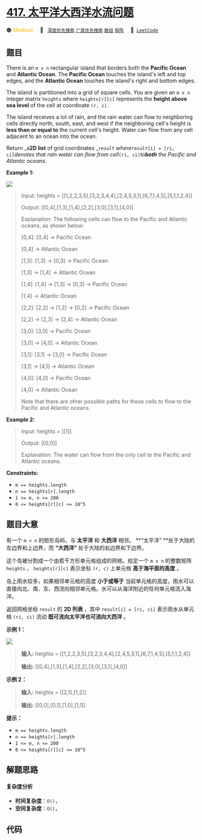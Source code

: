 # [417. 太平洋大西洋水流问题](https://leetcode.com/problems/pacific-atlantic-water-flow)

🟠 <font color=#ffb800>Medium</font>&emsp; 🔖&ensp; [`深度优先搜索`](/outline/tag/depth-first-search.md) [`广度优先搜索`](/outline/tag/breadth-first-search.md) [`数组`](/outline/tag/array.md) [`矩阵`](/outline/tag/matrix.md)&emsp; 🔗&ensp;[`LeetCode`](https://leetcode.com/problems/pacific-atlantic-water-flow)

## 题目

There is an `m x n` rectangular island that borders both the **Pacific Ocean**
and **Atlantic Ocean**. The **Pacific Ocean** touches the island's left and
top edges, and the **Atlantic Ocean** touches the island's right and bottom
edges.

The island is partitioned into a grid of square cells. You are given an `m x
n` integer matrix `heights` where `heights[r][c]` represents the **height
above sea level** of the cell at coordinate `(r, c)`.

The island receives a lot of rain, and the rain water can flow to neighboring
cells directly north, south, east, and west if the neighboring cell's height
is **less than or equal to** the current cell's height. Water can flow from
any cell adjacent to an ocean into the ocean.

Return _a**2D list** of grid coordinates _`result` _where_`result[i] = [ri,
ci]`_denotes that rain water can flow from cell_`(ri, ci)`_to**both** the
Pacific and Atlantic oceans_.



**Example 1:**

![](https://assets.leetcode.com/uploads/2021/06/08/waterflow-grid.jpg)

> Input: heights = [[1,2,2,3,5],[3,2,3,4,4],[2,4,5,3,1],[6,7,1,4,5],[5,1,1,2,4]]
> 
> Output: [[0,4],[1,3],[1,4],[2,2],[3,0],[3,1],[4,0]]
> 
> Explanation: The following cells can flow to the Pacific and Atlantic oceans, as shown below:
> 
> [0,4]: [0,4] -> Pacific Ocean 
> 
> > 
>    [0,4] -> Atlantic Ocean
> 
> [1,3]: [1,3] -> [0,3] -> Pacific Ocean 
> 
> > 
>    [1,3] -> [1,4] -> Atlantic Ocean
> 
> [1,4]: [1,4] -> [1,3] -> [0,3] -> Pacific Ocean 
> 
> > 
>    [1,4] -> Atlantic Ocean
> 
> [2,2]: [2,2] -> [1,2] -> [0,2] -> Pacific Ocean 
> 
> > 
>    [2,2] -> [2,3] -> [2,4] -> Atlantic Ocean
> 
> [3,0]: [3,0] -> Pacific Ocean 
> 
> > 
>    [3,0] -> [4,0] -> Atlantic Ocean
> 
> [3,1]: [3,1] -> [3,0] -> Pacific Ocean 
> 
> > 
>    [3,1] -> [4,1] -> Atlantic Ocean
> 
> [4,0]: [4,0] -> Pacific Ocean 
> 
> > 
>    [4,0] -> Atlantic Ocean
> 
> Note that there are other possible paths for these cells to flow to the Pacific and Atlantic oceans.

**Example 2:**

> Input: heights = [[1]]
> 
> Output: [[0,0]]
> 
> Explanation: The water can flow from the only cell to the Pacific and Atlantic oceans.

**Constraints:**

  * `m == heights.length`
  * `n == heights[r].length`
  * `1 <= m, n <= 200`
  * `0 <= heights[r][c] <= 10^5`


## 题目大意

有一个 `m × n` 的矩形岛屿，与 **太平洋** 和 **大西洋** 相邻。 **“太平洋”  **处于大陆的左边界和上边界，而 **“大西洋”**
处于大陆的右边界和下边界。

这个岛被分割成一个由若干方形单元格组成的网格。给定一个 `m x n` 的整数矩阵 `heights` ， `heights[r][c]` 表示坐标
`(r, c)` 上单元格 **高于海平面的高度** 。

岛上雨水较多，如果相邻单元格的高度 **小于或等于** 当前单元格的高度，雨水可以直接向北、南、东、西流向相邻单元格。水可以从海洋附近的任何单元格流入海洋。

返回网格坐标 `result` 的 **2D 列表** ，其中 `result[i] = [ri, ci]` 表示雨水从单元格 `(ri, ci)` 流动
**既可流向太平洋也可流向大西洋** 。



**示例 1：**

![](https://assets.leetcode.com/uploads/2021/06/08/waterflow-grid.jpg)

> 
> 
> 
> 
> 
> **输入:** heights = [[1,2,2,3,5],[3,2,3,4,4],[2,4,5,3,1],[6,7,1,4,5],[5,1,1,2,4]]
> 
> **输出:** [[0,4],[1,3],[1,4],[2,2],[3,0],[3,1],[4,0]]
> 
> 

**示例 2：**

> 
> 
> 
> 
> 
> **输入:** heights = [[2,1],[1,2]]
> 
> **输出:** [[0,0],[0,1],[1,0],[1,1]]
> 
> 



**提示：**

  * `m == heights.length`
  * `n == heights[r].length`
  * `1 <= m, n <= 200`
  * `0 <= heights[r][c] <= 10^5`


## 解题思路

#### 复杂度分析

- **时间复杂度**：`O()`，
- **空间复杂度**：`O()`，

## 代码

```javascript

```